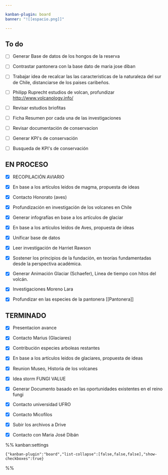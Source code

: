 ```yaml
---

kanban-plugin: board
banner: "![[espacio.png]]"

---
```


## To do

- [ ] Generar Base de datos de los hongos de la reserva
- [ ] Contrastar pantonera con la base dato  de maria jose diban
- [ ] Trabajar idea de recalcar las las caracteristicas de la naturaleza del sur de Chile, distanciarse de los paises caribeños.
- [ ] Philipp Ruprecht estudios de volcan, profundizar http://www.volcanology.info/
- [ ] Revisar estudios briofitas
- [ ] Ficha Resumen por cada una de las investigaciones
- [ ] Revisar documentación de conservacion
- [ ] Generar KPI's de conservación
- [ ] Busqueda de KPI's de conservación


## EN PROCESO

- [x] RECOPILACIÓN AVIARIO
- [x] En base a los artículos leidos de magma, propuesta de ideas
- [x] Contacto Honorato (aves)
- [x] Profundización en investigación de los volcanes en Chile
- [x] Generar infografías en base a los artículos de glaciar
- [x] En base a los artículos leidos de Aves, propuesta de ideas
- [x] Unificar base de datos
- [x] Leer investigación de Harriet Rawson
- [x] Sostener los principios de la fundación, en teorías fundamentadas desde la perspectiva académica.
- [x] Generar Animación Glaciar (Schaefer), Linea de tiempo con hitos del volcán.
- [x] Investigaciones Moreno Lara
- [x] Profundizar en las especies de la pantonera [[Pantonera]]


## TERMINADO

- [x] Presentacion avance
- [x] Contacto Marius (Glaciares)
- [x] Contribución especies arboleas restantes
- [x] En base a los artículos leidos de glaciares, propuesta de ideas
- [x] Reunion Museo, Historia de los volcanes
- [x] Idea storm FUNGI VALUE
- [x] Generar Documento basado en las oportunidades existentes en el reino fungi
- [x] Contacto universidad UFRO
- [x] Contacto Micofilos
- [x] Subir los archivos a Drive
- [x] Contacto con Maria José Dibán




%% kanban:settings
```
{"kanban-plugin":"board","list-collapse":[false,false,false],"show-checkboxes":true}
```
%%